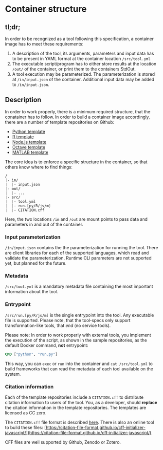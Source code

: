 # Container structure

## tl;dr;
In order to be recognized as a tool following this specification, a container 
image has to meet these requirements:

1. A description of the tool, its arguments, parameters and input data has to be present in YAML format at the container location `/src/tool.yml`
2. The executable script/program has to either store results at the location `/out/` of the container, or print them to the containers StdOut.
3. A tool execution may be parameterized. The parameterization is stored at `/in/input.json` of the container. Additional input data may be added to `/in/input.json`.

## Description

In order to work properly, there is a minimum required structure, that the 
conatainer has to follow. In  order to build a container image accordingly,
there are a number of template repositories on Github:

* [Python template](https://github.com/VForWaTer/tool_template_python)
* [R template](https://github.com/VForWaTer/tool_template_r)
* [Node.js template](https://github.com/VForWaTer/tool_template_node)
* [Octave template](https://github.com/VForWaTer/tool_template_octave)
* [MATLAB template](https://github.com/VForWaTer/tool_template_matlab)

The core idea is to enforce a specific structure in the container, so that 
others know where to find things:

```
/
|- in/
|  |- input.json
|- out/
|  |- ...
|- src/
|  |- tool.yml
|  |- run.[py/R/js/m]
|  |- CITATION.cff
```

Here, the two locations `/in` and `/out` are mount points to pass data and 
parameters in and out of the container.

### Input parameterization

`/in/input.json` contains the the parameterization for running the tool. 
There are client libraries for each of the supported languages, which read and 
validate the parameterization. Runtime CLI parameters are not supported yet, 
but planned for the future.

### Metadata

`/src/tool.yml` is a mandatory metadata file containing the most important 
information about the tool.

### Entrypoint

`/src/run.[py/R/js/m]` is the single entrypoint into the tool. 
Any executable file is supported. Please note, that the tool-specs only support 
transformation-like tools, that *end* (no service tools).

Please note: In order to work properly with external tools, you implement the 
execution of the script, as shown in the sample repositories, as the default
Docker command, **not** entrypoint:

```Dockerfile
CMD ["python", "run.py"]
```

This way, you can `exec` or `run` into the container and `cat /src/tool.yml`
to build frameworks that can read the metadata of each tool available on the system.

### Citation information

Each of the template repositories include a `CITATION.cff` to distribute 
citation information to users of the tool. You, as a developer, should **replace**
the citation information in the template repositories. The templates are licensed
as CC zero.

The `CITATION.cff` file format is described [here](https://citation-file-format.github.io/).
There is also an online tool to build these files: 
[https://citation-file-format.github.io/cff-initializer-javascript/](https://citation-file-format.github.io/cff-initializer-javascript/)

CFF files are well supported by Github, Zenodo or Zotero.


